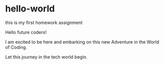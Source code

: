 # hello-world

this is my first homework assignment

Hello future coders!  

I am excited to be here and embarking on this new Adventure in the World of Coding. 

Let this journey in the tech world begin.
